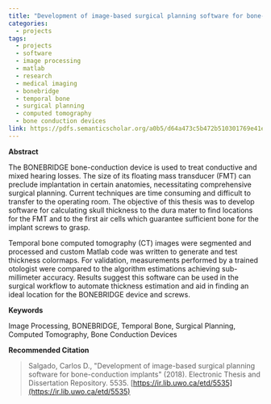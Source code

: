 ```yaml
---
title: "Development of image-based surgical planning software for bone-conduction implants"
categories:
  - projects
tags:
  - projects
  - software
  - image processing
  - matlab
  - research
  - medical imaging
  - bonebridge
  - temporal bone
  - surgical planning
  - computed tomography
  - bone conduction devices
link: https://pdfs.semanticscholar.org/a0b5/d64a473c5b472b510301769e41e34d926161.pdf
---
```


**Abstract**

The BONEBRIDGE bone-conduction device is used to treat conductive and mixed hearing
losses. The size of its floating mass transducer (FMT) can preclude implantation in certain
anatomies, necessitating comprehensive surgical planning. Current techniques are time
consuming and difficult to transfer to the operating room. The objective of this thesis was to
develop software for calculating skull thickness to the dura mater to find locations for the
FMT and to the first air cells which guarantee sufficient bone for the implant screws to grasp.
<!--more-->
Temporal bone computed tomography (CT) images were segmented and processed and
custom Matlab code was written to generate and test thickness colormaps. For validation,
measurements performed by a trained otologist were compared to the algorithm estimations
achieving sub-millimeter accuracy. Results suggest this software can be used in the surgical
workflow to automate thickness estimation and aid in finding an ideal location for the
BONEBRIDGE device and screws.

**Keywords**

Image Processing, BONEBRIDGE, Temporal Bone, Surgical Planning, Computed
Tomography, Bone Conduction Devices

**Recommended Citation**
>Salgado, Carlos D., "Development of image-based surgical planning software for bone-conduction implants" (2018). Electronic Thesis
and Dissertation Repository. 5535. [https://ir.lib.uwo.ca/etd/5535](https://ir.lib.uwo.ca/etd/5535)
